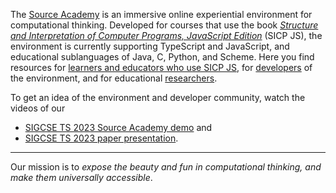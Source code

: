 The [Source Academy](https://sourceacademy.org) is an immersive online experiential environment for computational thinking. Developed for courses that use the book [*Structure and Interpretation of Computer Programs, JavaScript Edition*](https://sourceacademy.org/sicpjs/) (SICP JS), the environment is currently supporting TypeScript and JavaScript, and educational sublanguages of Java, C, Python, and Scheme.  Here you find resources for [learners and educators who use SICP JS](https://about.sourceacademy.org/learner/README.html), for [developers](https://about.sourceacademy.org/developer/README.html) of the environment, and for educational [researchers](https://about.sourceacademy.org/research/README.html). <!-- use full URLs for these three references here -->

To get an idea of the environment and developer community, watch the videos of our
* [SIGCSE TS 2023 Source Academy demo](https://www.youtube.com/watch?v=s_UPhAT25fo) and
* [SIGCSE TS 2023 paper presentation](https://www.youtube.com/watch?v=herwKTpNeDE).

-----------------

Our mission is to *expose the beauty and fun in computational thinking, and make them universally accessible*.
